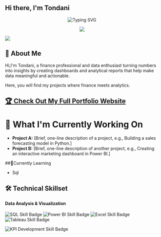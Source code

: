 ## Hi there, I'm Tondani

<div align="center">
  <!--  You can customize the typing text in the "lines=" section of the URL below -->
  <!--  For an ampersand (&), use &amp; (e.g., Analytics+%26+Optimization) -->
  <img src="https://readme-typing-svg.herokuapp.com?font=Fira+Code&pause=1000&color=2E9EF7&center=true&vCenter=true&width=435&lines=Data+Analysis+%7C;Turning+Data+into+visual+Insights;Turning+data+into+decisions" alt="Typing SVG" />
</div>

<!-- 🔗 Update these links with your own social media and contact information -->
<p align="center">
  <a href="https://linkedin.com/in/tondani-tshisindi-380091279"><img src="https://img.shields.io/badge/LinkedIn-Connect-blue?style=for-the-badge&logo=linkedin"></a>
  
  <a href="mailto:tondanitshisindi@gmail.com"><img src="https://img.shields.io/badge/Email-Contact-green?style=for-the-badge&logo=gmail"></a>
</p>

## 🚀 About Me 
Hi,I'm Tondani, a finance professional and data enthusiast turning numbers into insights by creating dashboards and analytical reports that help make data meaningful and actionable.

Here, you will find my projects where finance meets analytics.

<!-- 🌐 Replace "your-username" with your actual GitHub username -->
## [🏆 Check Out My Full Portfolio Website](https://your-username.github.io/)
      
# 🔭 What I'm Currently Working On 

- **Project A:** [Brief, one-line description of a project, e.g., Building a sales forecasting model in Python.]  
- **Project B:** [Brief, one-line description of another project, e.g., Creating an interactive marketing dashboard in Power BI.]


##🌱Currently Learning 

- Sql

## 🛠️ Technical Skillset

<!-- This section uses Shields.io badges. You can customize them or create your own!-->

#### Data Analysis & Visualization
<p>
  <!-- 💡 Go to Shields.io to create your own badges -->
  <img src="https://img.shields.io/badge/SQL-Beginner-4479A1?style=flat&logo=mysql&logoColor=white" alt="SQL Skill Badge">
  <img src="https://img.shields.io/badge/Power%20BI-In Progress-F2C811?style=flat&logo=powerbi&logoColor=black" alt="Power BI Skill Badge">
  <img src="https://img.shields.io/badge/Excel-Intermediate-217346?style=flat&logo=microsoft-excel&logoColor=white" alt="Excel Skill Badge">
  <img src="https://img.shields.io/badge/Tableau-In Progress-E97627?style=flat&logo=tableau&logoColor=white" alt="Tableau Skill Badge">
</p>



  <img src="https://img.shields.io/badge/KPI%20Development-Beginner-96CEB4?style=flat" alt="KPI Development Skill Badge">
</p>
